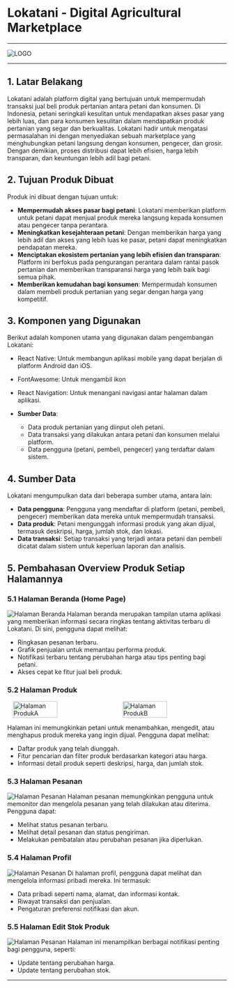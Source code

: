 # Lokatani - Digital Agricultural Marketplace
---

![LOGO](data/lokatani.png)

---

## 1. Latar Belakang

Lokatani adalah platform digital yang bertujuan untuk mempermudah transaksi jual beli produk pertanian antara petani dan konsumen. Di Indonesia, petani seringkali kesulitan untuk mendapatkan akses pasar yang lebih luas, dan para konsumen kesulitan dalam mendapatkan produk pertanian yang segar dan berkualitas. Lokatani hadir untuk mengatasi permasalahan ini dengan menyediakan sebuah marketplace yang menghubungkan petani langsung dengan konsumen, pengecer, dan grosir. Dengan demikian, proses distribusi dapat lebih efisien, harga lebih transparan, dan keuntungan lebih adil bagi petani.

## 2. Tujuan Produk Dibuat

Produk ini dibuat dengan tujuan untuk:
- **Mempermudah akses pasar bagi petani**: Lokatani memberikan platform untuk petani dapat menjual produk mereka langsung kepada konsumen atau pengecer tanpa perantara.
- **Meningkatkan kesejahteraan petani**: Dengan memberikan harga yang lebih adil dan akses yang lebih luas ke pasar, petani dapat meningkatkan pendapatan mereka.
- **Menciptakan ekosistem pertanian yang lebih efisien dan transparan**: Platform ini berfokus pada pengurangan perantara dalam rantai pasok pertanian dan memberikan transparansi harga yang lebih baik bagi semua pihak.
- **Memberikan kemudahan bagi konsumen**: Mempermudah konsumen dalam membeli produk pertanian yang segar dengan harga yang kompetitif.

## 3. Komponen yang Digunakan

Berikut adalah komponen utama yang digunakan dalam pengembangan Lokatani:
  - React Native: Untuk membangun aplikasi mobile yang dapat berjalan di platform Android dan iOS.
  - FontAwesome: Untuk mengambil ikon
  - React Navigation: Untuk menangani navigasi antar halaman dalam aplikasi.

- **Sumber Data**:
  - Data produk pertanian yang diinput oleh petani.
  - Data transaksi yang dilakukan antara petani dan konsumen melalui platform.
  - Data pengguna (petani, pembeli, pengecer) yang terdaftar dalam sistem.
  
## 4. Sumber Data

Lokatani mengumpulkan data dari beberapa sumber utama, antara lain:
- **Data pengguna**: Pengguna yang mendaftar di platform (petani, pembeli, pengecer) memberikan data mereka untuk mempermudah transaksi.
- **Data produk**: Petani mengunggah informasi produk yang akan dijual, termasuk deskripsi, harga, jumlah stok, dan lokasi.
- **Data transaksi**: Setiap transaksi yang terjadi antara petani dan pembeli dicatat dalam sistem untuk keperluan laporan dan analisis.

## 5. Pembahasan Overview Produk Setiap Halamannya

### 5.1 Halaman Beranda (Home Page)
![Halaman Beranda](data/home.png)
Halaman beranda merupakan tampilan utama aplikasi yang memberikan informasi secara ringkas tentang aktivitas terbaru di Lokatani. Di sini, pengguna dapat melihat:
- Ringkasan pesanan terbaru.
- Grafik penjualan untuk memantau performa produk.
- Notifikasi terbaru tentang perubahan harga atau tips penting bagi petani.
- Akses cepat ke fitur jual beli produk.

### 5.2 Halaman Produk
<div style="display: flex; justify-content: space-around; align-items: center;">
  <img src="data/produk.png" alt="Halaman ProdukA" style="width: 45%; height: auto;"/>
  <img src="data/produk2.png" alt="Halaman ProdukB" style="width: 45%; height: auto;"/>
</div>

Halaman ini memungkinkan petani untuk menambahkan, mengedit, atau menghapus produk mereka yang ingin dijual. Pengguna dapat melihat:
- Daftar produk yang telah diunggah.
- Fitur pencarian dan filter produk berdasarkan kategori atau harga.
- Informasi detail produk seperti deskripsi, harga, dan jumlah stok.

### 5.3 Halaman Pesanan
![Halaman Pesanan](data/pesanan.png)
Halaman pesanan memungkinkan pengguna untuk memonitor dan mengelola pesanan yang telah dilakukan atau diterima. Pengguna dapat:
- Melihat status pesanan terbaru.
- Melihat detail pesanan dan status pengiriman.
- Melakukan pembatalan atau perubahan pesanan jika diperlukan.

### 5.4 Halaman Profil
![Halaman Pesanan](data/profil.png)
Di halaman profil, pengguna dapat melihat dan mengelola informasi pribadi mereka. Ini termasuk:
- Data pribadi seperti nama, alamat, dan informasi kontak.
- Riwayat transaksi dan penjualan.
- Pengaturan preferensi notifikasi dan akun.

### 5.5 Halaman Edit Stok Produk
![Halaman Pesanan](data/edit.png)
Halaman ini menampilkan berbagai notifikasi penting bagi pengguna, seperti:
- Update tentang perubahan harga.
- Update tentang perubahan stok.

---

